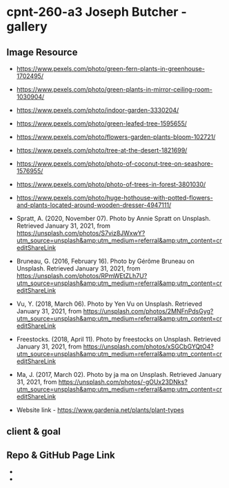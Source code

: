 # cpnt-260-a3 Joseph Butcher - gallery



## Image Resource

- https://www.pexels.com/photo/green-fern-plants-in-greenhouse-1702495/

- https://www.pexels.com/photo/green-plants-in-mirror-ceiling-room-1030904/

- https://www.pexels.com/photo/indoor-garden-3330204/

- https://www.pexels.com/photo/green-leafed-tree-1595655/

- https://www.pexels.com/photo/flowers-garden-plants-bloom-102721/

- https://www.pexels.com/photo/tree-at-the-desert-1821699/

- https://www.pexels.com/photo/photo-of-coconut-tree-on-seashore-1576955/

- https://www.pexels.com/photo/photo-of-trees-in-forest-3801030/

- https://www.pexels.com/photo/huge-hothouse-with-potted-flowers-and-plants-located-around-wooden-dresser-4947111/


- Spratt, A. (2020, November 07). Photo by Annie Spratt on Unsplash. Retrieved January 31, 2021, from https://unsplash.com/photos/S7viz8JWxwY?utm_source=unsplash&amp;utm_medium=referral&amp;utm_content=creditShareLink

- Bruneau, G. (2016, February 16). Photo by Gérôme Bruneau on Unsplash. Retrieved January 31, 2021, from https://unsplash.com/photos/RPmWEtZLh7U?utm_source=unsplash&amp;utm_medium=referral&amp;utm_content=creditShareLink

- Vu, Y. (2018, March 06). Photo by Yen Vu on Unsplash. Retrieved January 31, 2021, from https://unsplash.com/photos/2MNFnPdsGyg?utm_source=unsplash&amp;utm_medium=referral&amp;utm_content=creditShareLink

- Freestocks. (2018, April 11). Photo by freestocks on Unsplash. Retrieved January 31, 2021, from https://unsplash.com/photos/xSGCbGYQtO4?utm_source=unsplash&amp;utm_medium=referral&amp;utm_content=creditShareLink

- Ma, J. (2017, March 02). Photo by ja ma on Unsplash. Retrieved January 31, 2021, from https://unsplash.com/photos/-gOUx23DNks?utm_source=unsplash&amp;utm_medium=referral&amp;utm_content=creditShareLink



- Website link - https://www.gardenia.net/plants/plant-types

## client & goal 

 

## Repo & GitHub Page Link

- 

- 
